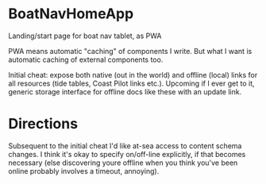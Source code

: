 # BoatNavHomeApp
 Landing/start page for boat nav tablet, as PWA
 
 PWA means automatic "caching" of components I write. But what I want is automatic caching of external components too.
 
 Initial cheat: expose both native (out in the world) and offline (local) links for all resources (tide tables, Coast Pilot links etc.). Upcoming if I ever get to it, generic storage interface for offline docs like these with an update link.
 
# Directions

Subsequent to the initial cheat I'd like at-sea access to content schema changes. I think it's okay to specify on/off-line explicitly, if that becomes necessary (else discovering youre offline when you think you've been online probably involves a timeout, annoying).
